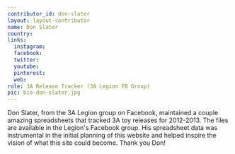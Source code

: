 ```yaml
---
contributor_id: don-slater
layout: layout-contributor
name: Don Slater
country: 
links:
  instagram: 
  facebook:
  twitter: 
  youtube:
  pinterest: 
  web: 
role: 3A Release Tracker (3A Legion FB Group)
pic: bio-don-slater.jpg
---
```

Don Slater, from the 3A Legion group on Facebook, maintained a couple amazing spreadsheets that tracked 3A toy releases for 2012-2013. The files are available in the Legion's Facebook group. His spreadsheet data was instrumental in the initial planning of this website and helped inspire the vision of what this site could become. Thank you Don!
